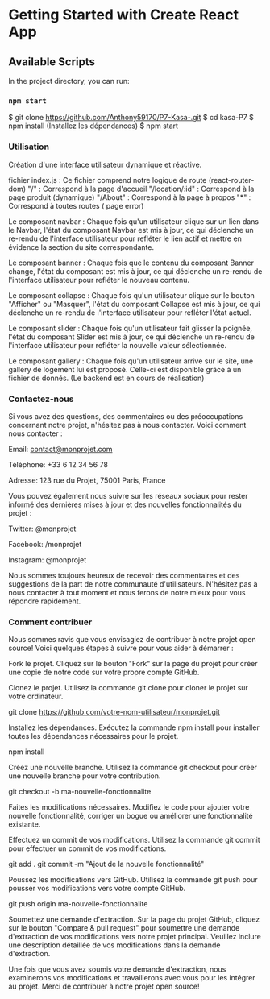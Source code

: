 # Getting Started with Create React App

## Available Scripts

In the project directory, you can run:

### `npm start`

$ git clone https://github.com/Anthony59170/P7-Kasa-.git
$ cd kasa-P7
$ npm install (Installez les dépendances)
$ npm start

### Utilisation

Création d'une interface utilisateur dynamique et réactive.

fichier index.js :
Ce fichier comprend notre logique de route (react-router-dom)
"/" : Correspond à la page d'accueil
"/location/:id" : Correspond à la page produit (dynamique)
"/About" : Correspond à la page à propos
"\*" : Correspond à toutes routes ( page error)

Le composant navbar : Chaque fois qu'un utilisateur clique sur un lien dans le Navbar, l'état du composant Navbar est mis à jour, ce qui déclenche un re-rendu de l'interface utilisateur pour refléter le lien actif et mettre en évidence la section du site correspondante.

Le composant banner :
Chaque fois que le contenu du composant Banner change, l'état du composant est mis à jour, ce qui déclenche un re-rendu de l'interface utilisateur pour refléter le nouveau contenu.

Le composant collapse :
Chaque fois qu'un utilisateur clique sur le bouton "Afficher" ou "Masquer", l'état du composant Collapse est mis à jour, ce qui déclenche un re-rendu de l'interface utilisateur pour refléter l'état actuel.

Le composant slider :
Chaque fois qu'un utilisateur fait glisser la poignée, l'état du composant Slider est mis à jour, ce qui déclenche un re-rendu de l'interface utilisateur pour refléter la nouvelle valeur sélectionnée.

Le composant gallery :
Chaque fois qu'un utilisateur arrive sur le site, une gallery de logement lui est proposé.
Celle-ci est disponible grâce à un fichier de donnés. (Le backend est en cours de réalisation)

### Contactez-nous

Si vous avez des questions, des commentaires ou des préoccupations concernant notre projet, n'hésitez pas à nous contacter. Voici comment nous contacter :

Email: contact@monprojet.com

Téléphone: +33 6 12 34 56 78

Adresse: 123 rue du Projet, 75001 Paris, France

Vous pouvez également nous suivre sur les réseaux sociaux pour rester informé des dernières mises à jour et des nouvelles fonctionnalités du projet :

Twitter: @monprojet

Facebook: /monprojet

Instagram: @monprojet

Nous sommes toujours heureux de recevoir des commentaires et des suggestions de la part de notre communauté d'utilisateurs. N'hésitez pas à nous contacter à tout moment et nous ferons de notre mieux pour vous répondre rapidement.

### Comment contribuer

Nous sommes ravis que vous envisagiez de contribuer à notre projet open source! Voici quelques étapes à suivre pour vous aider à démarrer :

Fork le projet. Cliquez sur le bouton "Fork" sur la page du projet pour créer une copie de notre code sur votre propre compte GitHub.

Clonez le projet. Utilisez la commande git clone pour cloner le projet sur votre ordinateur.

git clone https://github.com/votre-nom-utilisateur/monprojet.git

Installez les dépendances. Exécutez la commande npm install pour installer toutes les dépendances nécessaires pour le projet.

npm install

Créez une nouvelle branche. Utilisez la commande git checkout pour créer une nouvelle branche pour votre contribution.

git checkout -b ma-nouvelle-fonctionnalite

Faites les modifications nécessaires. Modifiez le code pour ajouter votre nouvelle fonctionnalité, corriger un bogue ou améliorer une fonctionnalité existante.

Effectuez un commit de vos modifications. Utilisez la commande git commit pour effectuer un commit de vos modifications.

git add .
git commit -m "Ajout de la nouvelle fonctionnalité"

Poussez les modifications vers GitHub. Utilisez la commande git push pour pousser vos modifications vers votre compte GitHub.

git push origin ma-nouvelle-fonctionnalite

Soumettez une demande d'extraction. Sur la page du projet GitHub, cliquez sur le bouton "Compare & pull request" pour soumettre une demande d'extraction de vos modifications vers notre projet principal. Veuillez inclure une description détaillée de vos modifications dans la demande d'extraction.

Une fois que vous avez soumis votre demande d'extraction, nous examinerons vos modifications et travaillerons avec vous pour les intégrer au projet. Merci de contribuer à notre projet open source!
